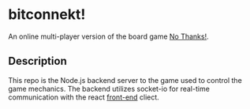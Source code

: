 # bitconnekt!
An online multi-player version of the board game [No Thanks!](https://boardgamegeek.com/boardgame/12942/no-thanks).

## Description
This repo is the Node.js backend server to the game used to control the game mechanics. The backend utilizes socket-io for real-time communication with the react [front-end](https://github.com/JL978/bitconnekt-client) cliect. 
